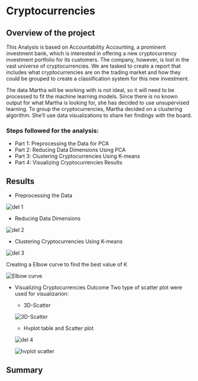 # Cryptocurrencies

## Overview of the project

This Analysis is based on Accountability Accounting, a prominent investment bank, which is interested in offering a new cryptocurrency investment portfolio for its customers. The company, however, is lost in the vast universe of cryptocurrencies. We are tasked to create a report that includes what cryptocurrencies are on the trading market and how they could be grouped to create a classification system for this new investment.

The data Martha will be working with is not ideal, so it will need to be processed to fit the machine learning models. Since there is no known output for what Martha is looking for, she has decided to use unsupervised learning. To group the cryptocurrencies, Martha decided on a clustering algorithm. She’ll use data visualizations to share her findings with the board.

### Steps followed for the analysis:
- Part 1: Preprocessing the Data for PCA
- Part 2: Reducing Data Dimensions Using PCA
- Part 3: Clustering Cryptocurrencies Using K-means
- Part 4: Visualizing Cryptocurrencies Results

## Results

- Preprocessing the Data 

![del 1](https://user-images.githubusercontent.com/111251560/213062496-c18a19f4-04ca-41ae-85a3-a2aa4d9211da.png)


- Reducing Data Dimensions

![del 2](https://user-images.githubusercontent.com/111251560/213063394-64f8c8d5-2d1b-465e-8d34-ef5fb3f10967.png)


- Clustering Cryptocurrencies Using K-means

![del 3](https://user-images.githubusercontent.com/111251560/213066389-3fdc7d12-e65e-4715-a3ab-04c4f9730f64.png)


Creating a Elbow curve to find the best value of K

![Elbow curve](https://user-images.githubusercontent.com/111251560/213066839-64c777cb-3959-49e8-9c8b-889ff5cbf23a.png)


- Visualizing Cryptocurrencies Outcome
Two type of scatter plot were used for visualizarion:
  - 3D-Scatter 

  ![3D-Scatter](https://user-images.githubusercontent.com/111251560/213067359-173bc65a-50e8-4449-ba31-89b507410a85.png)
  

  - Hvplot table and Scatter plot

  ![del 4](https://user-images.githubusercontent.com/111251560/213067879-3c3ddb48-a3e9-4655-8cc3-098dddc36637.png)

  ![hvplot scatter](https://user-images.githubusercontent.com/111251560/213067382-4032df28-2241-46ab-9aa8-3a7dc375fdca.png)


## Summary
